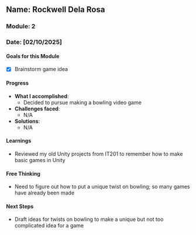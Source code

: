 <!-- Markdown Docs: https://docs.github.com/en/get-started/writing-on-github/getting-started-with-writing-and-formatting-on-github/basic-writing-and-formatting-syntax -->
## Name: Rockwell Dela Rosa
### Module: 2

<!-- Repeat the below as needed-->
### Date: [02/10/2025]

#### Goals for this Module

- [x] Brainstorm game idea

#### Progress
- **What I accomplished**:
  - Decided to pursue making a bowling video game
- **Challenges faced**:
  - N/A
- **Solutions**:
  - N/A

#### Learnings
- Reviewed my old Unity projects from IT201 to remember how to make basic games in Unity

#### Free Thinking
- Need to figure out how to put a unique twist on bowling; so many games have already been made

#### Next Steps
- Draft ideas for twists on bowling to make a unique but not too complicated idea for a game